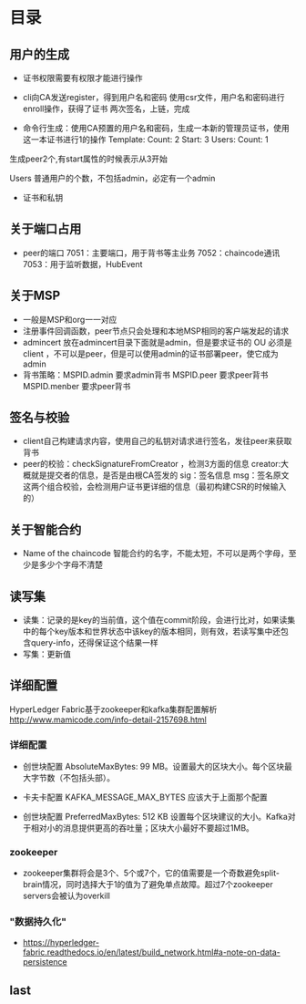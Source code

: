 # 目录
<!-- toc -->
## 用户的生成
- 证书权限需要有权限才能进行操作
- cli向CA发送register，得到用户名和密码
使用csr文件，用户名和密码进行enroll操作，获得了证书
两次签名，上链，完成

- 命令行生成：使用CA预置的用户名和密码，生成一本新的管理员证书，使用这一本证书进行1的操作
    Template:
      Count: 2
      Start: 3
    Users:
      Count: 1

生成peer2个,有start属性的时候表示从3开始

Users 普通用户的个数，不包括admin，必定有一个admin

- 证书和私钥

## 关于端口占用
- peer的端口
7051：主要端口，用于背书等主业务
7052：chaincode通讯
7053：用于监听数据，HubEvent

## 关于MSP
- 一般是MSP和org一一对应
- 注册事件回调函数，peer节点只会处理和本地MSP相同的客户端发起的请求
- admincert 放在admincert目录下面就是admin，但是要求证书的 OU 必须是 client ，不可以是peer，但是可以使用admin的证书部署peer，使它成为admin
- 背书策略：MSPID.admin 要求admin背书  MSPID.peer 要求peer背书  MSPID.menber 要求peer背书

## 签名与校验
- client自己构建请求内容，使用自己的私钥对请求进行签名，发往peer来获取背书
- peer的校验：checkSignatureFromCreator ，检测3方面的信息 creator:大概就是提交者的信息，是否是由根CA签发的 sig：签名信息 msg：签名原文  这两个组合校验，会检测用户证书更详细的信息（最初构建CSR的时候输入的）

## 关于智能合约
- Name of the chaincode 智能合约的名字，不能太短，不可以是两个字母，至少是多少个字母不清楚

## 读写集
- 读集：记录的是key的当前值，这个值在commit阶段，会进行比对，如果读集中的每个key版本和世界状态中该key的版本相同，则有效，若读写集中还包含query-info，还得保证这个结果一样
- 写集：更新值

## 详细配置
HyperLedger Fabric基于zookeeper和kafka集群配置解析
http://www.mamicode.com/info-detail-2157698.html

### 详细配置
- 创世块配置  AbsoluteMaxBytes: 99 MB。设置最大的区块大小。每个区块最大字节数（不包括头部）。
- 卡夫卡配置 KAFKA_MESSAGE_MAX_BYTES 应该大于上面那个配置

- 创世块配置  PreferredMaxBytes: 512 KB 设置每个区块建议的大小。Kafka对于相对小的消息提供更高的吞吐量；区块大小最好不要超过1MB。

### zookeeper
- zookeeper集群将会是3个、5个或7个，它的值需要是一个奇数避免split-brain情况，同时选择大于1的值为了避免单点故障。超过7个zookeeper servers会被认为overkill

### "数据持久化"
- https://hyperledger-fabric.readthedocs.io/en/latest/build_network.html#a-note-on-data-persistence


## last